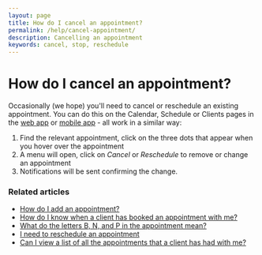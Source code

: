 ```yaml
---
layout: page
title: How do I cancel an appointment?
permalink: /help/cancel-appointment/
description: Cancelling an appointment
keywords: cancel, stop, reschedule
---
```


# How do I cancel an appointment?

Occasionally (we hope) you'll need to cancel or reschedule an existing appointment. You can do this on the Calendar, Schedule or Clients pages in the [web app](https://portal.appointmentguru.co) or [mobile app](is-there-a-mobile-app) - all work in a similar way:

1. Find the relevant appointment, click on the three dots that appear when you hover over the appointment
2. A menu will open, click on *Cancel* or *Reschedule* to remove or change an appointment
3. Notifications will be sent confirming the change.

### Related articles

* [How do I add an appointment?](/help/add-an-appointment)
* [How do I know when a client has booked an appointment with me?](/help/how-do-I-know-when-an-appointment-has-been-booked)
* [What do the letters B, N, and P in the appointment mean?](/help/appointment-status)
* [I need to reschedule an appointment](/help/reschedule-appointment)
* [Can I view a list of all the appointments that a client has had with me?](/help/view-list-of-appointments)
